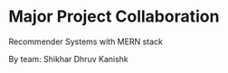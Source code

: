 # Major Project Collaboration

Recommender Systems with MERN stack

By team: Shikhar Dhruv Kanishk

